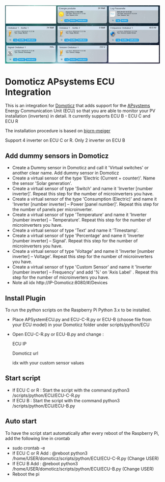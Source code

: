 ![Home Assistant Dashboard](https://github.com/Doudou14/Domoticz-apsystems_ecu/blob/main/dashboard.jpg)
# Domoticz APsystems ECU Integration
This is an integration for [Domoticz](https://domoticz.com/) that adds support for the [APsystems](http://www.apsystems.com) Energy Communication Unit (ECU) so that you are able to monitor your PV installation (inverters) in detail. It currently supports ECU B - ECU C and ECU R

The installation procedure is based on [bjorn-meiger](https://www.bjorn-meijer.nl/en/2021/05/01/realtime-readout-apsystems-in-domoticz/)

Support 4 inverter on ECU C or R. Only 2 inverter on ECU B

## Add dummy sensors in Domoticz
* Create a Dummy sensor in Domoticz and call it 'Virtual switches' or another clear name.
Add dummy sensor in Domoticz
* Create a virtual sensor of the type 'Electric (Current + counter)'. Name the sensor 'Solar generation'.
* Create a virtual sensor of type 'Switch' and name it 'Inverter [number inverter]'. Repeat this step for the number of microinverters you have.
* Create a virtual sensor of the type 'Consumption (Electric)' and name it 'Inverter [number inverter] – Power [panel number]'. Repeat this step for the number of panels per microinverter.
* Create a virtual sensor of type 'Temperature' and name it 'Inverter [number inverter] – Temperature'. Repeat this step for the number of microinverters you have.
* Create a virtual sensor of type 'Text' and name it 'Timestamp'.
* Create a virtual sensor of type 'Percentage' and name it 'Inverter [number inverter] – Signal'. Repeat this step for the number of microinverters you have.
* Create a virtual sensor of type 'Voltage' and name it 'Inverter [number inverter] – Voltage'. Repeat this step for the number of microinverters you have.
* Create a virtual sensor of type 'Custom Sensor' and name it 'Inverter [number inverter] – Frequency' and add '%' on 'Axis Label' . Repeat this step for the number of microinverters you have.
* Note all idx http://IP-Domoticz:8080/#/Devices

## Install Plugin
To run the python scripts on the Raspberry Pi Python 3.x to be installed.
* Place APSystemECU.py and ECU-C-R.py or ECU-B (choose file from your ECU model) in your Domoticz folder under scripts/python/ECU
* Open ECU-C-R.py or ECU-B.py and change :

    ECU IP

    Domoticz url

    idx with your custom sensor values

## Start script
* If ECU C or R : Start the script with the command python3 /scripts/python/ECU/ECU-C-R.py
* If ECU B : Start the script with the command python3 /scripts/python/ECU/ECU-B.py

## Auto start
To have the script start automatically after every reboot of the Raspberry Pi, add the following line in crontab
* sudo crontab -e
* If ECU C or R Add : @reboot python3 /home/USER/domoticz/scripts/python/ECU/ECU-C-R.py (Change USER)
* If ECU B Add : @reboot python3 /home/USER/domoticz/scripts/python/ECU/ECU-B.py (Change USER)
* Reboot the pi
